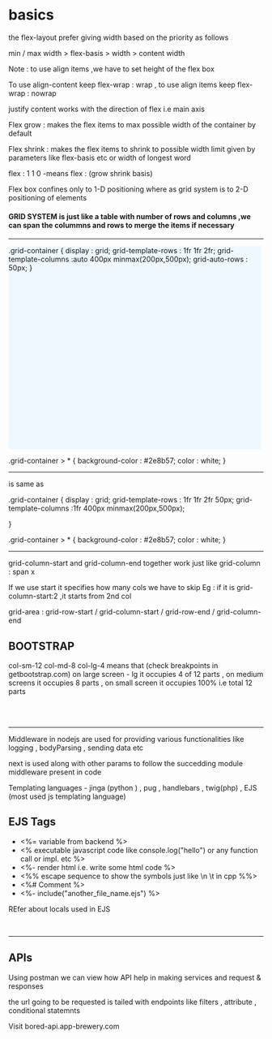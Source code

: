 # basics
<P> the flex-layout prefer giving width based on the priority as follows </P> 
<p> min / max width > flex-basis > width > content width </p> 

<p> Note : to use align items ,we have to set height of the flex box  </p> 
<p> To use align-content keep flex-wrap : wrap , to use align items keep flex-wrap : nowrap</p>
<p> justify content works with the direction of flex i.e main axis </p>
<P> Flex grow : makes the flex items to max possible width of the container by default</P> 
<p> Flex shrink : makes the flex items to shrink to possible width limit given by parameters like flex-basis etc or width of longest word</p>
<p> flex : 1 1 0 -means flex : (grow  shrink  basis)</p>
<p> Flex box confines only to 1-D positioning where as grid system is to 2-D positioning of elements </p> 
<h4> GRID SYSTEM is just like a table with number of rows and columns ,we can span the colummns and rows to merge the items if necessary</h4>
<hr/>
<P style="background-color:aliceblue;height :400px;width : 500px"> .grid-container {
    display : grid;
    grid-template-rows : 1fr 1fr 2fr;
    grid-template-columns :auto 400px minmax(200px,500px);
    grid-auto-rows : 50px;
}

.grid-container > * {
    background-color : #2e8b57;
    color : white;
} </P> 
<hr/>
<p> is same as </p>
<P>.grid-container {
    display : grid;
    grid-template-rows : 1fr 1fr 2fr 50px;
    grid-template-columns :1fr 400px minmax(200px,500px);

}

.grid-container > * {
    background-color : #2e8b57;
    color : white;
}</P>
<hr/>
<p> grid-column-start and grid-column-end together work just like grid-column : span x</p> 
<p> If we use start it specifies how many cols we have to skip Eg : if it is grid-column-start:2 ,it starts from 2nd col </p>
<p> grid-area : grid-row-start /  grid-column-start / grid-row-end / grid-column-end </p>
<h2>BOOTSTRAP</h2> 
<p> col-sm-12 col-md-8 col-lg-4   means that (check breakpoints in getbootstrap.com)  on large screen - lg it occupies 4 of 12 parts , on medium screens it occupies 8 parts , on small screen it occupies 100% i.e total 12 parts </p>
<br/> <br/> <hr/>
<p>Middleware in nodejs are used for providing various functionalities like logging , bodyParsing , sending data etc</p> 
<p> next is used along with other params to follow the succedding module middleware present in code</p>  
<p> Templating languages - jinga (python ) , pug , handlebars , twig(php) , EJS (most used js templating language) </p> 
<h2>EJS Tags</h2> 
<ul>
    <li><%= variable from backend %></li> 
    <li><% executable javascript code like console.log("hello") or any function call or impl. etc %></li> 
    <li> <%- render html i.e. write some html code %></li> 
    <li> <%% escape sequence to show the symbols  just like \n \t in cpp %%> </li> 
    <li> <%# Comment %> </li> 
    <li> <%- include("another_file_name.ejs") %> </li>
</ul>
<P> REfer about locals used in EJS </P>

<br/> <hr/> 
<h2>APIs</h2> 
<p> Using postman we can view how API help in making services and request & responses</p> 
<p> the url going to be requested is tailed with endpoints like filters , attribute , conditional statemnts</p>
<p> Visit bored-api.app-brewery.com</p>
